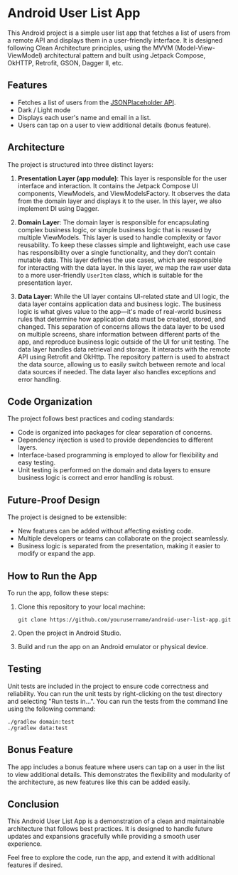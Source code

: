 # Android User List App

This Android project is a simple user list app that fetches a list of users from a remote API and displays them in a user-friendly interface. It is designed
following Clean Architecture principles, using the MVVM (Model-View-ViewModel) architectural pattern and built using Jetpack Compose, OkHTTP, Retrofit, GSON,
Dagger II, etc.

## Features

- Fetches a list of users from the [JSONPlaceholder API](https://jsonplaceholder.typicode.com/users).
- Dark / Light mode
- Displays each user's name and email in a list.
- Users can tap on a user to view additional details (bonus feature).

## Architecture

The project is structured into three distinct layers:

1. **Presentation Layer (app module)**: This layer is responsible for the user interface and interaction. It contains the Jetpack Compose UI components,
   ViewModels, and ViewModelsFactory. It observes the data from the domain layer and displays it to the user. In this layer, we also implement DI using Dagger.

2. **Domain Layer**: The domain layer is responsible for encapsulating complex business logic, or simple business logic that is reused by multiple ViewModels.
   This layer is used to handle complexity or favor reusability. To keep these classes simple and lightweight, each use case has responsibility over a single
   functionality, and they don’t contain mutable data. This layer defines the use cases, which are responsible for interacting with the data layer. In this
   layer, we map the raw user data to a more user-friendly `UserItem` class, which is suitable for the presentation layer.

3. **Data Layer**: While the UI layer contains UI-related state and UI logic, the data layer contains application data and business logic. The business logic is
   what gives value to the app—it's made of real-world business rules that determine how application data must be created, stored, and changed. This separation
   of concerns allows the data layer to be used on multiple screens, share information between different parts of the app, and reproduce business logic outside
   of the UI for unit testing. The data layer handles data retrieval and storage. It interacts with the remote API using Retrofit and OkHttp. The repository
   pattern is used to abstract the data source, allowing us to easily switch between remote and local data sources if needed. The data layer also handles
   exceptions and error handling.

## Code Organization

The project follows best practices and coding standards:

- Code is organized into packages for clear separation of concerns.
- Dependency injection is used to provide dependencies to different layers.
- Interface-based programming is employed to allow for flexibility and easy testing.
- Unit testing is performed on the domain and data layers to ensure business logic is correct and error handling is robust.

## Future-Proof Design

The project is designed to be extensible:

- New features can be added without affecting existing code.
- Multiple developers or teams can collaborate on the project seamlessly.
- Business logic is separated from the presentation, making it easier to modify or expand the app.

## How to Run the App

To run the app, follow these steps:

1. Clone this repository to your local machine:

   ```
   git clone https://github.com/yourusername/android-user-list-app.git
   ```

2. Open the project in Android Studio.

3. Build and run the app on an Android emulator or physical device.

## Testing

Unit tests are included in the project to ensure code correctness and reliability. You can run the unit tests by right-clicking on the test directory and
selecting "Run tests in...". You can run the tests from the command line using the following command:

```
./gradlew domain:test
./gradlew data:test
```

## Bonus Feature

The app includes a bonus feature where users can tap on a user in the list to view additional details. This demonstrates the flexibility and modularity of the
architecture, as new features like this can be added easily.

## Conclusion

This Android User List App is a demonstration of a clean and maintainable architecture that follows best practices. It is designed to handle future updates and
expansions gracefully while providing a smooth user experience.

Feel free to explore the code, run the app, and extend it with additional features if desired.